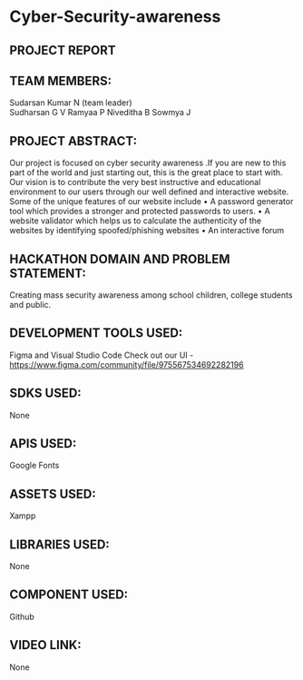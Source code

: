 # Cyber-Security-awareness
## PROJECT REPORT

## TEAM MEMBERS:
Sudarsan Kumar N (team leader)  
Sudharsan G V
Ramyaa P
Niveditha B
Sowmya J

## PROJECT ABSTRACT:
Our project is focused on cyber security awareness .If you are new to this part of the world and just starting out, this is the great place to start with. Our vision is to contribute the very best instructive and educational environment to our users through our well defined and interactive website. 
Some of the unique features of our website include
•	A password generator tool which provides a stronger and protected passwords to users. 
•	A website validator which helps us to calculate the authenticity of the websites by identifying spoofed/phishing websites 
•	An interactive forum

## HACKATHON DOMAIN AND PROBLEM STATEMENT:
Creating mass security awareness among school children, college students and public.

## DEVELOPMENT TOOLS USED:
Figma and Visual Studio Code
Check out our UI - https://www.figma.com/community/file/975567534692282196

## SDKS USED:
None

## APIS USED:
Google Fonts

## ASSETS USED:
Xampp

## LIBRARIES USED:
None

## COMPONENT USED:
Github

## VIDEO LINK:
None



